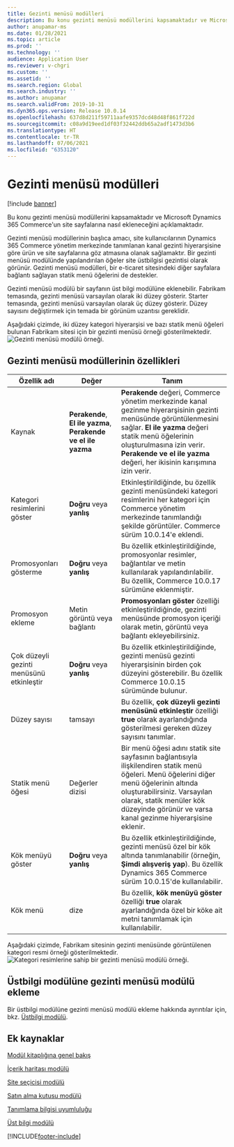 ```yaml
---
title: Gezinti menüsü modülleri
description: Bu konu gezinti menüsü modüllerini kapsamaktadır ve Microsoft Dynamics 365 Commerce'un site sayfalarına nasıl ekleneceğini açıklamaktadır.
author: anupamar-ms
ms.date: 01/28/2021
ms.topic: article
ms.prod: ''
ms.technology: ''
audience: Application User
ms.reviewer: v-chgri
ms.custom: ''
ms.assetid: ''
ms.search.region: Global
ms.search.industry: ''
ms.author: anupamar
ms.search.validFrom: 2019-10-31
ms.dyn365.ops.version: Release 10.0.14
ms.openlocfilehash: 637d8d211f59711aafe9357dcd48d48f861f722d
ms.sourcegitcommit: c08a9d19eed1df03f32442ddb65a2adf1473d3b6
ms.translationtype: HT
ms.contentlocale: tr-TR
ms.lasthandoff: 07/06/2021
ms.locfileid: "6353120"
---
```

# <a name="navigation-menu-module"></a>Gezinti menüsü modülleri

[!include [banner](includes/banner.md)]

Bu konu gezinti menüsü modüllerini kapsamaktadır ve Microsoft Dynamics 365 Commerce'un site sayfalarına nasıl ekleneceğini açıklamaktadır.

Gezinti menüsü modüllerinin başlıca amacı, site kullanıcılarının Dynamics 365 Commerce yönetim merkezinde tanımlanan kanal gezinti hiyerarşisine göre ürün ve site sayfalarına göz atmasına olanak sağlamaktır. Bir gezinti menüsü modülünde yapılandırılan öğeler site üstbilgisi gezintisi olarak görünür. Gezinti menüsü modülleri, bir e-ticaret sitesindeki diğer sayfalara bağlantı sağlayan statik menü öğelerini de destekler.

Gezinti menüsü modülü bir sayfanın üst bilgi modülüne eklenebilir. Fabrikam temasında, gezinti menüsü varsayılan olarak iki düzey gösterir. Starter temasında, gezinti menüsü varsayılan olarak üç düzey gösterir. Düzey sayısını değiştirmek için temada bir görünüm uzantısı gereklidir.

Aşağıdaki çizimde, iki düzey kategori hiyerarşisi ve bazı statik menü öğeleri bulunan Fabrikam sitesi için bir gezinti menüsü örneği gösterilmektedir.
![Gezinti menüsü modülü örneği.](./media/ecommerce-header.png)

## <a name="navigation-menu-module-properties"></a>Gezinti menüsü modüllerinin özellikleri

| Özellik adı             | Değer                 | Tanım |
|---------------------------|-----------------------|-------------|
| Kaynak                  | **Perakende**, **El ile yazma**, **Perakende ve el ile yazma** | **Perakende** değeri, Commerce yönetim merkezinde kanal gezinme hiyerarşisinin gezinti menüsünde görüntülenmesini sağlar. **El ile yazma** değeri statik menü öğelerinin oluşturulmasına izin verir. **Perakende ve el ile yazma** değeri, her ikisinin karışımına izin verir. |
| Kategori resimlerini göster | **Doğru** veya **yanlış**    | Etkinleştirildiğinde, bu özellik gezinti menüsündeki kategori resimlerini her kategori için Commerce yönetim merkezinde tanımlandığı şekilde görüntüler. Commerce sürüm 10.0.14'e eklendi. |
| Promosyonları gösterme | **Doğru** veya **yanlış** | Bu özellik etkinleştirildiğinde, promosyonlar resimler, bağlantılar ve metin kullanılarak yapılandırılabilir. Bu özellik, Commerce 10.0.17 sürümüne eklenmiştir. |
| Promosyon ekleme | Metin görüntü veya bağlantı | **Promosyonları göster** özelliği etkinleştirildiğinde, gezinti menüsünde promosyon içeriği olarak metin, görüntü veya bağlantı ekleyebilirsiniz. |
| Çok düzeyli gezinti menüsünü etkinleştir | **Doğru** veya **yanlış** | Bu özellik etkinleştirildiğinde, gezinti menüsü gezinti hiyerarşisinin birden çok düzeyini gösterebilir. Bu özellik Commerce 10.0.15 sürümünde bulunur. |
| Düzey sayısı | tamsayı | Bu özellik, **çok düzeyli gezinti menüsünü etkinleştir** özelliği **true** olarak ayarlandığında gösterilmesi gereken düzey sayısını tanımlar. |
| Statik menü öğesi| Değerler dizisi| Bir menü öğesi adını statik site sayfasının bağlantısıyla ilişkilendiren statik menü öğeleri. Menü öğelerini diğer menü öğelerinin altında oluşturabilirsiniz. Varsayılan olarak, statik menüler kök düzeyinde görünür ve varsa kanal gezinme hiyerarşisine eklenir. |
| Kök menüyü göster | **Doğru** veya **yanlış** | Bu özellik etkinleştirildiğinde, gezinti menüsü özel bir kök altında tanımlanabilir (örneğin, **Şimdi alışveriş yap**). Bu özellik Dynamics 365 Commerce sürüm 10.0.15'de kullanılabilir. |
| Kök menü | dize | Bu özellik, **kök menüyü göster** özelliği **true** olarak ayarlandığında özel bir köke ait metni tanımlamak için kullanılabilir. |

Aşağıdaki çizimde, Fabrikam sitesinin gezinti menüsünde görüntülenen kategori resmi örneği gösterilmektedir.
![Kategori resimlerine sahip bir gezinti menüsü modülü örneği.](./media/ecommerce-categoryimages.PNG)

## <a name="add-a-navigation-menu-module-to-a-header-module"></a>Üstbilgi modülüne gezinti menüsü modülü ekleme

Bir üstbilgi modülüne gezinti menüsü modülü ekleme hakkında ayrıntılar için, bkz. [Üstbilgi modülü](author-header-module.md).

## <a name="additional-resources"></a>Ek kaynaklar

[Modül kitaplığına genel bakış](starter-kit-overview.md)

[İçerik haritası modülü](add-breadcrumb.md)

[Site seçicisi modülü](site-selector.md)

[Satın alma kutusu modülü](add-buy-box.md)

[Tanımlama bilgisi uyumluluğu](cookie-compliance.md)

[Üst bilgi modülü](author-header-module.md)


[!INCLUDE[footer-include](../includes/footer-banner.md)]
